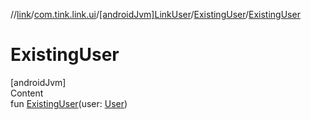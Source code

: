 //[link](../../../index.md)/[com.tink.link.ui](../../index.md)/[[androidJvm]LinkUser](../index.md)/[ExistingUser](index.md)/[ExistingUser](-existing-user.md)



# ExistingUser  
[androidJvm]  
Content  
fun [ExistingUser](-existing-user.md)(user: [User](../../../com.tink.model.user/[android-jvm]-user/index.md))  



